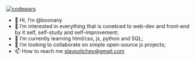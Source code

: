 [![codewars](https://www.codewars.com/users/boonany/badges/large)](https://www.codewars.com/users/boonany) 
- 👋 Hi, I’m @boonany
- 👀 I’m interested  in everything that is conetced to web-dev and front-end by it self, self-study and self-improvement;
- 🌱 I’m currently learning html/css, js, python and SQL;
- 💞️ I’m looking to collaborate on simple open-source js projects;
- 📫 How to reach me slavpolichev@gmail.com

<!---
boonany/boonany is a ✨ special ✨ repository because its `README.md` (this file) appears on your GitHub profile.
You can click the Preview link to take a look at your changes.
--->
